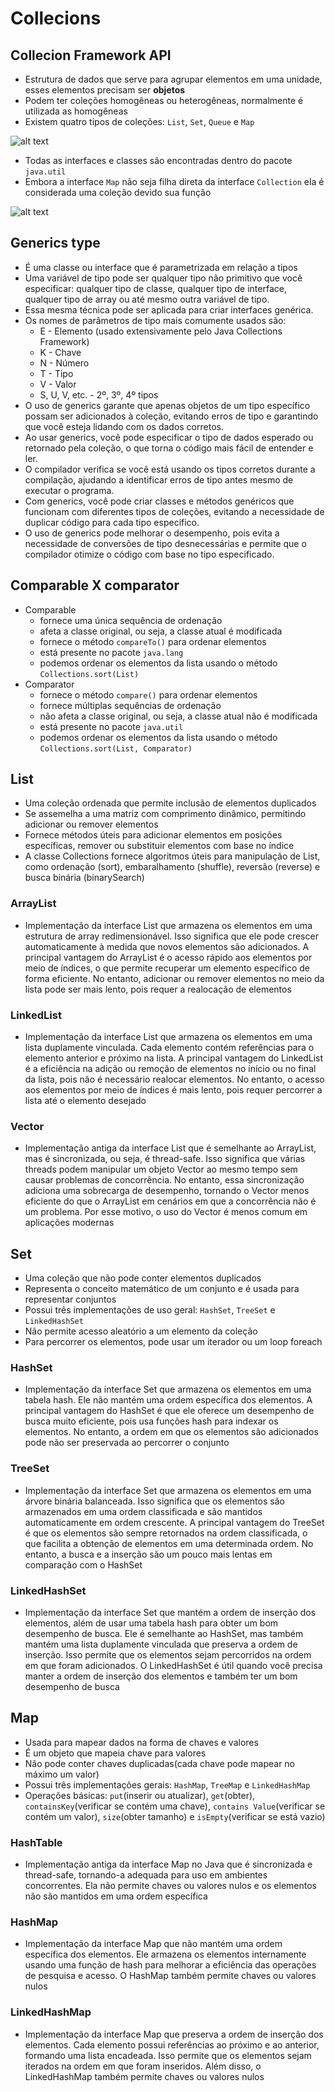 # Collecions
## Collecion Framework API
- Estrutura de dados que serve para agrupar elementos em uma unidade, esses elementos precisam ser **objetos**
- Podem ter coleções homogêneas ou heterogêneas, normalmente é utilizada as homogêneas
- Existem quatro tipos de coleções: `List`, `Set`, `Queue` e `Map`

![alt text](image.png)

- Todas as interfaces e classes são encontradas dentro do pacote `java.util`
- Embora a interface `Map` não seja filha direta da interface `Collection` ela é considerada uma coleção devido sua função

![alt text](Screenshot_4.png)

## Generics type
- É uma classe ou interface que é parametrizada em relação a tipos
- Uma variável de tipo pode ser qualquer tipo não primitivo que você especificar: qualquer tipo de classe, qualquer tipo de interface, qualquer tipo de array ou até mesmo outra variável de tipo.
- Essa mesma técnica pode ser aplicada para criar interfaces genérica.
- Os nomes de parâmetros de tipo mais comumente usados são:
    - E - Elemento (usado extensivamente pelo Java Collections Framework)
    - K - Chave
    - N - Número
    - T - Tipo
    - V - Valor
    - S, U, V, etc. - 2º, 3º, 4º tipos
- O uso de generics garante que apenas objetos de um tipo específico possam ser adicionados à coleção, evitando erros de tipo e garantindo que você esteja lidando com os dados corretos.
- Ao usar generics, você pode especificar o tipo de dados esperado ou retornado pela coleção, o que torna o código mais fácil de entender e ler.
- O compilador verifica se você está usando os tipos corretos durante a compilação, ajudando a identificar erros de tipo antes mesmo de executar o programa.
- Com generics, você pode criar classes e métodos genéricos que funcionam com diferentes tipos de coleções, evitando a necessidade de duplicar código para cada tipo específico.
- O uso de generics pode melhorar o desempenho, pois evita a necessidade de conversões de tipo desnecessárias e permite que o compilador otimize o código com base no tipo especificado.

## Comparable X comparator
- Comparable
    - fornece uma única sequência de ordenação
    - afeta a classe original, ou seja, a classe atual é modificada
    - fornece o método `compareTo()` para ordenar elementos
    - está presente no pacote `java.lang`
    - podemos ordenar os elementos da lista usando o método `Collections.sort(List)`
- Comparator
    - fornece o método `compare()` para ordenar elementos
    - fornece múltiplas sequências de ordenação
    - não afeta a classe original, ou seja, a classe atual não é modificada
    - está presente no pacote `java.util`
    - podemos ordenar os elementos da lista usando o método `Collections.sort(List, Comparator)`

## List
- Uma coleção ordenada que permite inclusão de elementos duplicados
- Se assemelha a uma matriz com comprimento dinâmico, permitindo adicionar ou remover elementos
- Fornece métodos úteis para adicionar elementos em posições específicas, remover ou substituir elementos com base no índice
- A classe Collections fornece algoritmos úteis para manipulação de List, como ordenação (sort), embaralhamento (shuffle), reversão (reverse) e busca binária (binarySearch)
### ArrayList
- Implementação da interface List que armazena os elementos em uma estrutura de array redimensionável. Isso significa que ele pode crescer automaticamente à medida que novos elementos são adicionados. A principal vantagem do ArrayList é o acesso rápido aos elementos por meio de índices, o que permite recuperar um elemento específico de forma eficiente. No entanto, adicionar ou remover elementos no meio da lista pode ser mais lento, pois requer a realocação de elementos
### LinkedList
- Implementação da interface List que armazena os elementos em uma lista duplamente vinculada. Cada elemento contém referências para o elemento anterior e próximo na lista. A principal vantagem do LinkedList é a eficiência na adição ou remoção de elementos no início ou no final da lista, pois não é necessário realocar elementos. No entanto, o acesso aos elementos por meio de índices é mais lento, pois requer percorrer a lista até o elemento desejado
### Vector
- Implementação antiga da interface List que é semelhante ao ArrayList, mas é sincronizada, ou seja, é thread-safe. Isso significa que várias threads podem manipular um objeto Vector ao mesmo tempo sem causar problemas de concorrência. No entanto, essa sincronização adiciona uma sobrecarga de desempenho, tornando o Vector menos eficiente do que o ArrayList em cenários em que a concorrência não é um problema. Por esse motivo, o uso do Vector é menos comum em aplicações modernas

## Set
- Uma coleção que não pode conter elementos duplicados
- Representa o conceito matemático de um conjunto e é usada para representar conjuntos
- Possui três implementações de uso geral: `HashSet`, `TreeSet` e `LinkedHashSet`
- Não permite acesso aleatório a um elemento da coleção
- Para percorrer os elementos, pode usar um iterador ou um loop foreach
### HashSet
- Implementação da interface Set que armazena os elementos em uma tabela hash. Ele não mantém uma ordem específica dos elementos. A principal vantagem do HashSet é que ele oferece um desempenho de busca muito eficiente, pois usa funções hash para indexar os elementos. No entanto, a ordem em que os elementos são adicionados pode não ser preservada ao percorrer o conjunto
### TreeSet
- Implementação da interface Set que armazena os elementos em uma árvore binária balanceada. Isso significa que os elementos são armazenados em uma ordem classificada e são mantidos automaticamente em ordem crescente. A principal vantagem do TreeSet é que os elementos são sempre retornados na ordem classificada, o que facilita a obtenção de elementos em uma determinada ordem. No entanto, a busca e a inserção são um pouco mais lentas em comparação com o HashSet
### LinkedHashSet
- Implementação da interface Set que mantém a ordem de inserção dos elementos, além de usar uma tabela hash para obter um bom desempenho de busca. Ele é semelhante ao HashSet, mas também mantém uma lista duplamente vinculada que preserva a ordem de inserção. Isso permite que os elementos sejam percorridos na ordem em que foram adicionados. O LinkedHashSet é útil quando você precisa manter a ordem de inserção dos elementos e também ter um bom desempenho de busca
## Map
- Usada para mapear dados na forma de chaves e valores
- É um objeto que mapeia chave para valores
- Não pode conter chaves duplicadas(cada chave pode mapear no máximo um valor)
- Possui três implementações gerais: `HashMap`, `TreeMap` e `LinkedHashMap`
- Operações básicas: `put`(inserir ou atualizar), `get`(obter), `containsKey`(verificar se contém uma chave), `contains Value`(verificar se contém um valor), `size`(obter tamanho) e `isEmpty`(verificar se está vazio)
### HashTable
- Implementação antiga da interface Map no Java que é sincronizada e thread-safe, tornando-a adequada para uso em ambientes concorrentes. Ela não permite chaves ou valores nulos e os elementos não são mantidos em uma ordem específica
### HashMap
- Implementação da interface Map que não mantém uma ordem específica dos elementos. Ele armazena os elementos internamente usando uma função de hash para melhorar a eficiência das operações de pesquisa e acesso. O HashMap também permite chaves ou valores nulos
### LinkedHashMap
- Implementação da interface Map que preserva a ordem de inserção dos elementos. Cada elemento possui referências ao próximo e ao anterior, formando uma lista encadeada. Isso permite que os elementos sejam iterados na ordem em que foram inseridos. Além disso, o LinkedHashMap também permite chaves ou valores nulos


